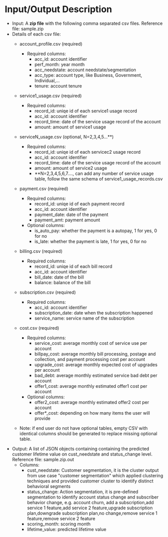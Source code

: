 # Input/Output Description
- Input: A **zip file** with the following comma separated csv files. Reference file: sample.zip
- Details of each csv file:
    - account_profile.csv (required)
        - Required columns: 
            - acc_id: account identifier 
            - perf_month: year month
            - acc_needstate: account needstate/segmentation
            - acc_type: account type, like Business, Government, Individual,…
            - tenure: account tenure

    - service1_usage.csv (required)
        - Required columns: 
            - record_id: uniqe id of each service1 usage record
            - acc_id: account identifier 
            - record_time: date of the service usage record of the account
            - amount: amount of service1 usage


    - serviceN_usage.csv (optional, N=2,3,4,5...**)
        - Required columns: 
            - record_id: uniqe id of each servicec2 usage record
            - acc_id: account identifier 
            - record_time: date of the service usage record of the account
            - amount: amount of service2 usage
            - **N=2,3,4,5,6,7...., can add any number of service usage table, follow the same schema of service1_usage_records.csv

    - payment.csv (required)
        - Required columns: 
            - record_id: uniqe id of each payment record
            - acc_id: account identifier 
            - payment_date: date of the payment
            - payment_amt: payment amount
        - Optional columns: 
            - is_auto_pay: whether the payment is a autopay, 1 for yes, 0 for no
            - is_late: whether the payment is late, 1 for yes, 0 for no

    - billing.csv (required)
        - Required columns: 
            - record_id: uniqe id of each bill record
            - acc_id: account identifier 
            - bill_date: date of the bill
            - balance: balance of the bill

    - subscription.csv (required)
        - Required columns: 
            - acc_id: account identifier 
            - subscription_date: date when the subscription happened
            - service_name: service name of the subscription

    - cost.csv (required)
        - Required columns: 
            - service_cost: average monthly cost of service use per account
            - billpay_cost: average monthly bill processing, postage and collection, and payment processing cost per account
            - upgrade_cost: average monthly expected cost of upgrades per account
            - bad_debt: average monthly estimated service bad debt per account
            - offer1_cost: average monthly estimated offer1 cost per account
        - Optional columns:
            - offer2_cost: average monthly estimated offer2 cost per account
            - offer*_cost: depending on how many items the user will provide

    - Note: if end user do not have optional tables, empty CSV with identical columns should be generated to replace missing optional table.
- Output: A list of JSON objects containing containing the predicted customer lifetime value on cust_needstate and status_change level. Reference file: sample.zip.out
    - Columns:
        - cust_needstate: Customer segmentation, it is the cluster output from use case "customer segmentation" which applied clustering techniques and provided customer cluster to identify distinct behavioral segments
        - status_change: Action segmentation, it is pre-defined segmentation to identify account status change and subscriber behavior change, e.g. account churn, add a subscription,add service 1 feature,add service 2 feature,upgrade subscription plan,downgrade subscription plan,no change,remove service 1 feature,remove service 2 feature
        - scoring_month: scoring month
        - lifetime_value: predicted lifetime value
